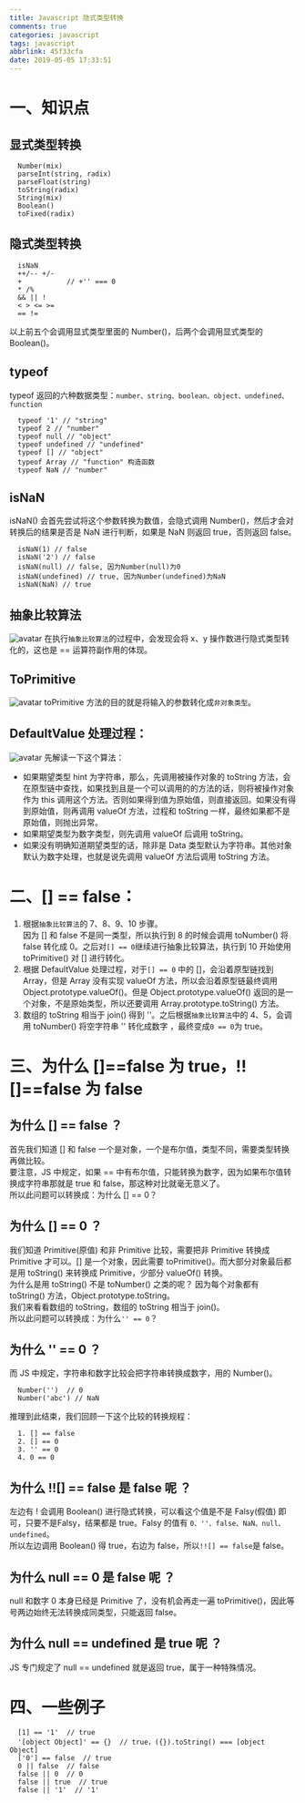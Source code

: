 ```yaml
---
title: Javascript 隐式类型转换
comments: true
categories: javascript
tags: javascript
abbrlink: 45f33cfa
date: 2019-05-05 17:33:51
---
```

# 一、知识点
## 显式类型转换
```
  Number(mix)
  parseInt(string, radix)
  parseFloat(string)
  toString(radix)
  String(mix)
  Boolean()
  toFixed(radix)
```

## 隐式类型转换
```
  isNaN
  ++/-- +/-
  +           // +'' === 0
  * /%
  && || !
  < > <= >=
  == !=
```
以上前五个会调用显式类型里面的 Number()，后两个会调用显式类型的 Boolean()。

## typeof
typeof 返回的六种数据类型：`number、string、boolean、object、undefined、function`
```
  typeof '1' // "string"
  typeof 2 // "number"
  typeof null // "object"
  typeof undefined // "undefined"
  typeof [] // "object"
  typeof Array // "function" 构造函数
  typeof NaN // "number"
```

## isNaN
isNaN() 会首先尝试将这个参数转换为数值，会隐式调用 Number()，然后才会对转换后的结果是否是 NaN 进行判断，如果是 NaN 则返回 true，否则返回 false。
```
  isNaN(1) // false
  isNaN('2') // false
  isNaN(null) // false, 因为Number(null)为0
  isNaN(undefined) // true, 因为Number(undefined)为NaN
  isNaN(NaN) // true
```

## 抽象比较算法
![avatar](http://cdn.luanzhuxian.com/blog/type-conversion_1.png)
在执行`抽象比较算法`的过程中，会发现会将 x、y 操作数进行隐式类型转化的，这也是 == 运算符副作用的体现。

## ToPrimitive
![avatar](http://cdn.luanzhuxian.com/blog/type-conversion_2.png)
toPrimitive 方法的目的就是将输入的参数转化成`非对象类型`。

## DefaultValue 处理过程：
![avatar](http://cdn.luanzhuxian.com/blog/type-conversion_3.png)
先解读一下这个算法：  
- 如果期望类型 hint 为字符串，那么，先调用被操作对象的 toString 方法，会在原型链中查找，如果找到且是一个可以调用的的方法的话，则将被操作对象作为 this 调用这个方法。否则如果得到值为原始值，则直接返回。如果没有得到原始值，则再调用 valueOf 方法，过程和 toString 一样，最终如果都不是原始值，则抛出异常。
- 如果期望类型为数字类型，则先调用 valueOf 后调用 toString。
- 如果没有明确知道期望类型的话，除非是 Data 类型默认为字符串。其他对象默认为数字处理，也就是说先调用 valueOf 方法后调用 toString 方法。

# 二、[] == false：
1. 根据`抽象比较算法`的 7、8、9、10 步骤。  
因为 [] 和 false 不是同一类型，所以执行到 8 的时候会调用 toNumber() 将 false 转化成 0。之后对`[] == 0`继续进行抽象比较算法，执行到 10 开始使用 toPrimitive() 对 [] 进行转化。  
2. 根据 DefaultValue 处理过程，对于`[] == 0` 中的 []，会沿着原型链找到 Array，但是 Array 没有实现 valueOf 方法，所以会沿着原型链最终调用 Object.prototype.valueOf()。但是 Object.prototype.valueOf() 返回的是一个对象，不是原始类型，所以还要调用 Array.prototype.toString() 方法。
3. 数组的 toString 相当于 join() 得到 ''。之后根据`抽象比较算法`中的 4、5，会调用 toNumber() 将空字符串 '' 转化成数字 ，最终变成`0 == 0`为 true。  

# 三、为什么 []==false 为 true，!![]==false 为 false
## 为什么 [] == false ？  
首先我们知道 [] 和 false 一个是对象，一个是布尔值，类型不同，需要类型转换再做比较。  
要注意，JS 中规定，如果 == 中有布尔值，只能转换为数字，因为如果布尔值转换成字符串那就是 true 和 false，那这种对比就毫无意义了。  
所以此问题可以转换成：为什么 [] == 0？  

## 为什么 [] == 0 ？  
我们知道 Primitive(原值) 和非 Primitive 比较，需要把非 Primitive 转换成 Primitive 才可以。[] 是一个对象，因此需要 toPrimitive()。而大部分对象最后都是用 toString() 来转换成 Primitive，少部分 valueOf() 转换。  
为什么是用 toString() 不是 toNumber() 之类的呢？ 因为每个对象都有 toString() 方法，Object.prototype.toString。  
我们来看看数组的 toString，数组的 toString 相当于 join()。  
所以此问题可以转换成：为什么`'' == 0`？

## 为什么 '' == 0 ？  
而 JS 中规定，字符串和数字比较会把字符串转换成数字，用的 Number()。  
```
  Number('')  // 0
  Number('abc') // NaN
```
推理到此结束，我们回顾一下这个比较的转换规程：
```
  1. [] == false
  2. [] == 0
  3. '' == 0
  4. 0 == 0
```
## 为什么 !![] == false 是 false 呢 ？
左边有 ! 会调用 Boolean() 进行隐式转换，可以看这个值是不是 Falsy(假值) 即可，只要不是Falsy，结果都是 true。Falsy 的值有 `0、''、false、NaN、null、undefined`。  
所以左边调用 Boolean() 得 true，右边为 false，所以`!![] == false`是 false。

## 为什么 null == 0 是 false 呢 ？  
null 和数字 0 本身已经是 Primitive 了，没有机会再走一遍 toPrimitive()，因此等号两边始终无法转换成同类型，只能返回 false。  

## 为什么 null == undefined 是 true 呢 ？  
JS 专门规定了 null == undefined 就是返回 true，属于一种特殊情况。  

# 四、一些例子
```
  [1] == '1'  // true
  '[object Object]' == {}  // true，({}).toString() === [object Object]
  ['0'] == false  // true
  0 || false  // false
  false || 0  // 0
  false || true  // true
  false || '1'  // '1'
```
